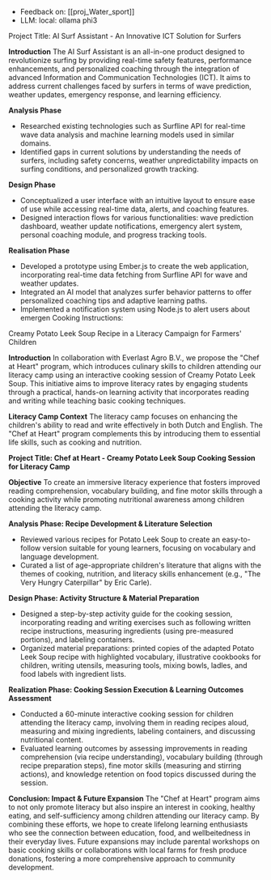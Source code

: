 - Feedback on: [[proj_Water_sport]]
- LLM: local: ollama phi3

Project Title: AI Surf Assistant - An Innovative ICT Solution for Surfers

**Introduction**
The AI Surf Assistant is an all-in-one product designed to revolutionize surfing by providing real-time safety features, performance enhancements, and personalized coaching through the integration of advanced Information and Communication Technologies (ICT). It aims to address current challenges faced by surfers in terms of wave prediction, weather updates, emergency response, and learning efficiency.

**Analysis Phase**
- Researched existing technologies such as Surfline API for real-time wave data analysis and machine learning models used in similar domains.
- Identified gaps in current solutions by understanding the needs of surfers, including safety concerns, weather unpredictability impacts on surfing conditions, and personalized growth tracking.

**Design Phase**
- Conceptualized a user interface with an intuitive layout to ensure ease of use while accessing real-time data, alerts, and coaching features.
- Designed interaction flows for various functionalities: wave prediction dashboard, weather update notifications, emergency alert system, personal coaching module, and progress tracking tools.

**Realisation Phase**
- Developed a prototype using Ember.js to create the web application, incorporating real-time data fetching from Surfline API for wave and weather updates.
- Integrated an AI model that analyzes surfer behavior patterns to offer personalized coaching tips and adaptive learning paths.
- Implemented a notification system using Node.js to alert users about emergen Cooking Instructions:

Creamy Potato Leek Soup Recipe in a Literacy Campaign for Farmers' Children

**Introduction**
In collaboration with Everlast Agro B.V., we propose the "Chef at Heart" program, which introduces culinary skills to children attending our literacy camp using an interactive cooking session of Creamy Potato Leek Soup. This initiative aims to improve literacy rates by engaging students through a practical, hands-on learning activity that incorporates reading and writing while teaching basic cooking techniques.

**Literacy Camp Context**
The literacy camp focuses on enhancing the children's ability to read and write effectively in both Dutch and English. The "Chef at Heart" program complements this by introducing them to essential life skills, such as cooking and nutrition.

**Project Title: Chef at Heart - Creamy Potato Leek Soup Cooking Session for Literacy Camp**

**Objective**
To create an immersive literacy experience that fosters improved reading comprehension, vocabulary building, and fine motor skills through a cooking activity while promoting nutritional awareness among children attending the literacy camp.

**Analysis Phase: Recipe Development & Literature Selection**
- Reviewed various recipes for Potato Leek Soup to create an easy-to-follow version suitable for young learners, focusing on vocabulary and language development.
- Curated a list of age-appropriate children's literature that aligns with the themes of cooking, nutrition, and literacy skills enhancement (e.g., "The Very Hungry Caterpillar" by Eric Carle).

**Design Phase: Activity Structure & Material Preparation**
- Designed a step-by-step activity guide for the cooking session, incorporating reading and writing exercises such as following written recipe instructions, measuring ingredients (using pre-measured portions), and labeling containers.
- Organized material preparations: printed copies of the adapted Potato Leek Soup recipe with highlighted vocabulary, illustrative cookbooks for children, writing utensils, measuring tools, mixing bowls, ladles, and food labels with ingredient lists.

**Realization Phase: Cooking Session Execution & Learning Outcomes Assessment**
- Conducted a 60-minute interactive cooking session for children attending the literacy camp, involving them in reading recipes aloud, measuring and mixing ingredients, labeling containers, and discussing nutritional content.
- Evaluated learning outcomes by assessing improvements in reading comprehension (via recipe understanding), vocabulary building (through recipe preparation steps), fine motor skills (measuring and stirring actions), and knowledge retention on food topics discussed during the session.

**Conclusion: Impact & Future Expansion**
The "Chef at Heart" program aims to not only promote literacy but also inspire an interest in cooking, healthy eating, and self-sufficiency among children attending our literacy camp. By combining these efforts, we hope to create lifelong learning enthusiasts who see the connection between education, food, and wellbeitedness in their everyday lives. Future expansions may include parental workshops on basic cooking skills or collaborations with local farms for fresh produce donations, fostering a more comprehensive approach to community development.